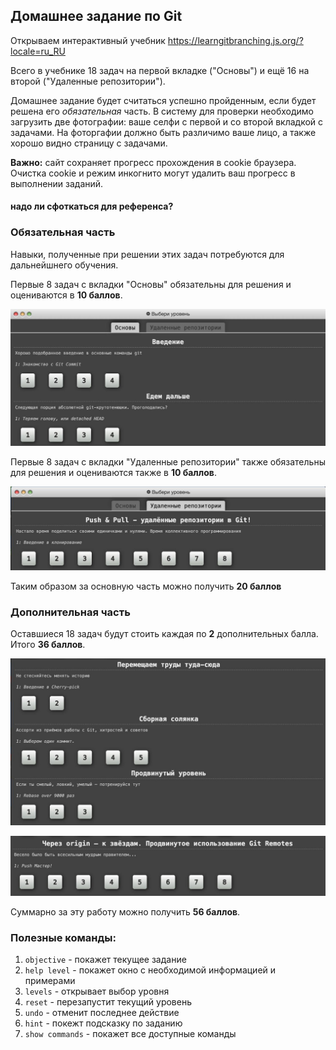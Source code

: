 ## Домашнее задание по Git

Открываем интерактивный учебник https://learngitbranching.js.org/?locale=ru_RU

Всего в учебнике 18 задач на первой вкладке ("Основы") и ещё 16 на второй ("Удаленные репозитории").

Домашнее задание будет считаться успешно пройденным, если будет решена его *обязательная* часть. 
В систему для проверки необходимо загрузить две фотографии: ваше селфи с первой и со второй вкладкой с задачами. На фоторгафии должно быть различимо ваше лицо, а также хорошо видно страницу с задачами.

**Важно:** сайт сохраняет прогресс прохождения в cookie браузера. Очистка cookie и режим инкогнито могут удалить ваш прогресс в выполнении заданий.  

#### надо ли сфоткаться для референса?

### Обязательная часть

Навыки, полученные при решении этих задач потребуются для дальнейшнего обучения.

Первые 8 задач c вкладки "Основы" обязательны для решения и оцениваются в **10 баллов**.

![](1.jpg)

Первые 8 задач c вкладки "Удаленные репозитории" также обязательны для решения и оцениваются также в **10 баллов**.

![](2.jpg)

Таким образом за основную часть можно получить **20 баллов**

### Дополнительная часть

Оставшиеся 18 задач будут стоить каждая по **2** дополнительных балла. Итого **36 баллов**.

![](3.jpg)

![](4.jpg)

Суммарно за эту работу можно получить **56 баллов**.

### Полезные команды:

1. `objective` - покажет текущее задание
2. `help level` - покажет окно с необходимой информацией и примерами
3. `levels` - открывает выбор уровня
4. `reset` - перезапустит текущий уровень
5. `undo` - отменит последнее действие
6. `hint` - покежт подсказку по заданию
7. `show commands` - покажет все доступные команды
